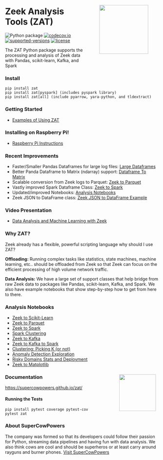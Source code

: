 <img align="right" style="padding:35px" src="notebooks/images/SCP_med.png" width="160">

# Zeek Analysis Tools (ZAT) 
![Python package](https://github.com/SuperCowPowers/zat/workflows/Python%20package/badge.svg) [![codecov.io](http://codecov.io/github/SuperCowPowers/zat/coverage.svg?branch=master)](http://codecov.io/github/SuperCowPowers/zat?branch=master) [![supported-versions](https://img.shields.io/pypi/pyversions/zat.svg)](https://pypi.python.org/pypi/zat) [![license](https://img.shields.io/badge/License-Apache%202.0-green.svg)](https://choosealicense.com/licenses/apache-2.0)

The ZAT Python package supports the processing and analysis of Zeek data
with Pandas, scikit-learn, Kafka, and Spark

### Install
```
pip install zat
pip install zat[pyspark] (includes pyspark library)
pip install zat[all] (include pyarrow, yara-python, and tldextract)
```

### Getting Started
- [Examples of Using ZAT](https://supercowpowers.github.io/zat/examples.html)

### Installing on Raspberry Pi!
- [Raspberry Pi Instructions](https://supercowpowers.github.io/zat/raspberry_pi.html)

### Recent Improvements
- Faster/Smaller Pandas Dataframes for large log files: [Large Dataframes](https://supercowpowers.github.io/zat/large_dataframes.html)
- Better Panda Dataframe to Matrix (ndarray) support: [Dataframe To Matrix](https://supercowpowers.github.io/zat/dataframe_to_matrix.html)
- Scalable conversion from Zeek logs to Parquet: [Zeek to Parquet](https://nbviewer.jupyter.org/github/SuperCowPowers/zat/blob/main/notebooks/Zeek_to_Parquet.ipynb)
- Vastly improved Spark Dataframe Class: [Zeek to Spark](https://nbviewer.jupyter.org/github/SuperCowPowers/zat/blob/main/notebooks/Zeek_to_Spark.ipynb)
- Updated/improved Notebooks: [Analysis Notebooks](#analysis-notebooks)
- Zeek JSON to DataFrame class: [Zeek JSON to DataFrame Example](https://github.com/SuperCowPowers/zat/blob/main/examples/zeek_json_to_pandas.py)

### Video Presentation
- [Data Analysis and Machine Learning with Zeek](https://www.youtube.com/watch?v=pG5lU9CLnIU)

### Why ZAT?
Zeek already has a flexible, powerful scripting language why should I use
ZAT?

**Offloading:** Running complex tasks like statistics, state machines,
machine learning, etc.. should be offloaded from Zeek so that Zeek can
focus on the efficient processing of high volume network traffic.

**Data Analysis:** We have a large set of support classes that help
bridge from raw Zeek data to packages like Pandas, scikit-learn, Kafka, and
Spark. We also have example notebooks that show step-by-step how to get
from here to there.

### Analysis Notebooks

- [Zeek to Scikit-Learn](https://nbviewer.jupyter.org/github/SuperCowPowers/zat/blob/main/notebooks/Zeek_to_Scikit_Learn.ipynb)
- [Zeek to Parquet](https://nbviewer.jupyter.org/github/SuperCowPowers/zat/blob/main/notebooks/Zeek_to_Parquet.ipynb)
- [Zeek to Spark](https://nbviewer.jupyter.org/github/SuperCowPowers/zat/blob/main/notebooks/Zeek_to_Spark.ipynb)
- [Spark Clustering](https://nbviewer.jupyter.org/github/SuperCowPowers/zat/blob/main/notebooks/Spark_Clustering.ipynb)
- [Zeek to Kafka](https://nbviewer.jupyter.org/github/SuperCowPowers/zat/blob/main/notebooks/Zeek_to_Kafka.ipynb)
- [Zeek to Kafka to Spark](https://nbviewer.jupyter.org/github/SuperCowPowers/zat/blob/main/notebooks/Zeek_to_Kafka_to_Spark.ipynb)
- [Clustering: Picking K (or not)](https://nbviewer.jupyter.org/github/SuperCowPowers/zat/blob/main/notebooks/Clustering_Picking_K.ipynb)
- [Anomaly Detection Exploration](https://nbviewer.jupyter.org/github/SuperCowPowers/zat/blob/main/notebooks/Anomaly_Detection.ipynb)
- [Risky Domains Stats and Deployment](https://nbviewer.jupyter.org/github/SuperCowPowers/zat/blob/main/notebooks/Risky_Domains.ipynb)
- [Zeek to Matplotlib](https://nbviewer.jupyter.org/github/SuperCowPowers/zat/blob/main/notebooks/Zeek_to_Plot.ipynb)

<img align="right" style="padding: 10px" src="notebooks/images/SCP_med.png" width="120">

### Documentation
<https://supercowpowers.github.io/zat/>

#### Running the Tests
```
pip install pytest coverage pytest-cov
pytest zat
```

### About SuperCowPowers
The company was formed so that its developers could follow their passion for Python, streaming data pipelines and having fun with data analysis. We also think cows are cool and should be superheros or at least carry around rayguns and burner phones. <a href="https://www.supercowpowers.com" target="_blank">Visit SuperCowPowers</a>
